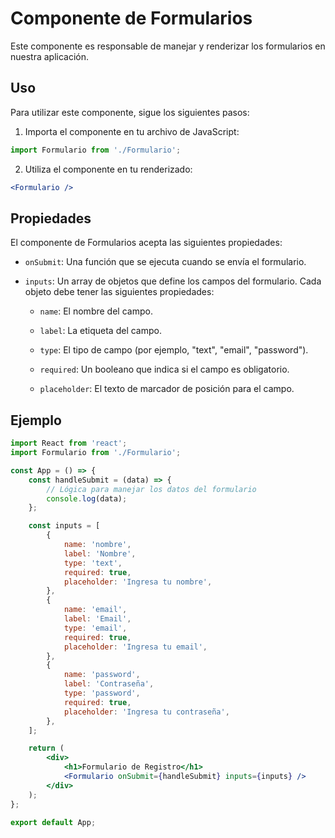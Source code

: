 # Componente de Formularios

Este componente es responsable de manejar y renderizar los formularios en nuestra aplicación.

## Uso

Para utilizar este componente, sigue los siguientes pasos:

1. Importa el componente en tu archivo de JavaScript:

```javascript
import Formulario from './Formulario';
```

2. Utiliza el componente en tu renderizado:

```jsx
<Formulario />
```

## Propiedades

El componente de Formularios acepta las siguientes propiedades:

- `onSubmit`: Una función que se ejecuta cuando se envía el formulario.

- `inputs`: Un array de objetos que define los campos del formulario. Cada objeto debe tener las siguientes propiedades:

    - `name`: El nombre del campo.

    - `label`: La etiqueta del campo.

    - `type`: El tipo de campo (por ejemplo, "text", "email", "password").

    - `required`: Un booleano que indica si el campo es obligatorio.

    - `placeholder`: El texto de marcador de posición para el campo.

## Ejemplo

```jsx
import React from 'react';
import Formulario from './Formulario';

const App = () => {
    const handleSubmit = (data) => {
        // Lógica para manejar los datos del formulario
        console.log(data);
    };

    const inputs = [
        {
            name: 'nombre',
            label: 'Nombre',
            type: 'text',
            required: true,
            placeholder: 'Ingresa tu nombre',
        },
        {
            name: 'email',
            label: 'Email',
            type: 'email',
            required: true,
            placeholder: 'Ingresa tu email',
        },
        {
            name: 'password',
            label: 'Contraseña',
            type: 'password',
            required: true,
            placeholder: 'Ingresa tu contraseña',
        },
    ];

    return (
        <div>
            <h1>Formulario de Registro</h1>
            <Formulario onSubmit={handleSubmit} inputs={inputs} />
        </div>
    );
};

export default App;
```
